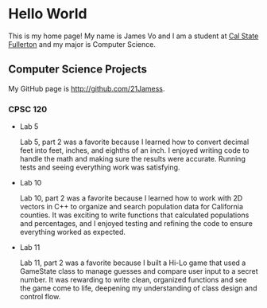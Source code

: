 # Hello World

This is my home page! My name is James Vo and I am a student at [Cal State Fullerton](http://www.fullerton.edu/) and my major is Computer Science.

## Computer Science Projects

My GitHub page is http://github.com/21Jamess.

### CPSC 120

* Lab 5

    Lab 5, part 2 was a favorite because I learned how to convert decimal
    feet into feet, inches, and eighths of an inch.
    I enjoyed writing code to handle the math and making sure the
    results were accurate. Running tests and seeing everything work was satisfying.

* Lab 10

    Lab 10, part 2 was a favorite because I learned how to work with 2D vectors
    in C++ to organize and search population data for California counties.
    It was exciting to write functions that calculated populations and percentages,
    and I enjoyed testing and refining the code to ensure everything worked as expected.

* Lab 11

    Lab 11, part 2 was a favorite because I built a Hi-Lo game that used a
    GameState class to manage guesses and compare user input to a secret number.
    It was rewarding to write clean, organized functions and see the game come to life,
    deepening my understanding of class design and control flow.
